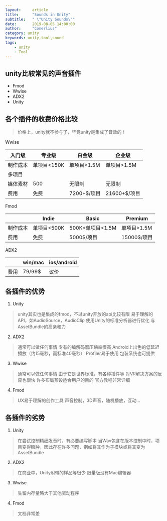 ```yaml
---
layout:     article
title:      "Sounds in Unity"
subtitle:   " \"Unity Sounds\""
date:       2019-08-05 14:00:00
author:     "Conerlius"
category: unity
keywords: unity,tool,sound
tags:
    - unity
    - Tool
---
```


## unity比较常见的声音插件
* Fmod
* Wwise
* ADX2
* Unity
## 各个插件的收费价格比较
> 价格上，unity就不参与了，毕竟unity是集成了音效的！

Wwise

| 入门级  | 专业级        | 白金级        | 企业级 |
|---     | ---            | ---           | --- |
|制作成本 | 单项目&lt;150K | 单项目&lt;1.5M | 单项目&gt;1.5M | 
|多项目   | 
|媒体素材 | 500   | 无限制 | 无限制 | 无限制 |
|费用     | 免费  | 7200+$/项目 | 21600+$/项目 | 议价| 

Fmod

| | Indie | Basic | Premium |
|---|---|---|---|
| 制作成本 | 单项目&lt;500K | 500K&lt;单项目&lt;1.5M | 单项目&gt;1.5M |
| 费用 | 免费 | 5000$/项目 | 15000$/项目 |

ADX2

| | win/mac | ios/android |
|---|---|---|
| 费用 | 79/99$ | 议价 |


## 各插件的优势

1. Unity

> unity其实也是集成的fmod，不过unity开放的api比较有限
> 易于理解的API，如AudioSource，AudioClip
> 使用Unity的标准分析器进行优化
> 与AssetBundle的高亲和力

2. ADX2

> 通常可以做任何事情
> 专有的编解码器压缩率很高
> Android上出色的低延迟播放（约15毫秒，而标准40毫秒）
> Profiler易于使用
> 包装系统也可提供

3. Wwise

> 通常可以做任何事情
> 由于它是世界标准，有各种插件等
> 对VR解决方案的反应也很快
> 许多布局预设适合用户的目的
> 官方教程非常详细

4. Fmod

> UX易于理解的创作工具
> 声音控制，3D声音，随机播放，互动...

## 各插件的劣势
1. Unity

> 在尝试控制精细发音时，有必要编写脚本
> 当Wav包含在版本控制中时，项目变得臃肿，因此存在许多问题，例如将其作为子模块或将其变为AssetBundle

2. ADX2

> 在商业中，Unity附带的样品等很少
> 限量版没有Mac编辑器

3. Wwise

> 驻留内存量略大于其他驱动程序

4. Fmod

> 文档非常差